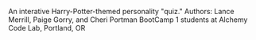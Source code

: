 An interative Harry-Potter-themed personality "quiz." 
Authors: Lance Merrill, Paige Gorry, and Cheri Portman
BootCamp 1 students at Alchemy Code Lab, Portland, OR
